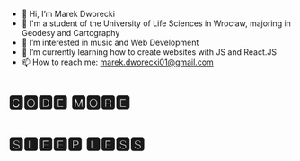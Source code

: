 - 👋 Hi, I’m Marek Dworecki
- 📖 I'm a student of the University of Life Sciences in Wrocław, majoring in Geodesy and Cartography
- 👀 I’m interested in music and Web Development
- 🌱 I’m currently learning how to create websites with JS and React.JS
- 📫 How to reach me: marek.dworecki01@gmail.com

<h1>🅲🅾🅳🅴 🅼🅾🆁🅴 </h1>
<h1>🆂🅻🅴🅴🅿 🅻🅴🆂🆂</h1>
<!---
MDworecki404/MDworecki404 is a ✨ special ✨ repository because its `README.md` (this file) appears on your GitHub profile.
You can click the Preview link to take a look at your changes.
--->
